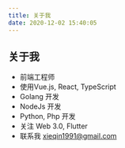 ```yaml
---
title: 关于我
date: 2020-12-02 15:40:05
---
```


## 关于我
- 前端工程师
- 使用Vue.js, React, TypeScript
- Golang 开发
- NodeJs 开发
- Python, Php 开发
- 关注 Web 3.0, Flutter
- 联系我 <xieqin1991@gmail.com>
